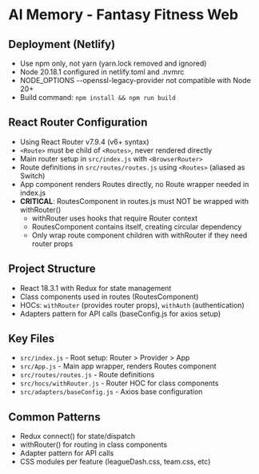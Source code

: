 # AI Memory - Fantasy Fitness Web

## Deployment (Netlify)

- Use npm only, not yarn (yarn.lock removed and ignored)
- Node 20.18.1 configured in netlify.toml and .nvmrc
- NODE_OPTIONS --openssl-legacy-provider not compatible with Node 20+
- Build command: `npm install && npm run build`

## React Router Configuration

- Using React Router v7.9.4 (v6+ syntax)
- `<Route>` must be child of `<Routes>`, never rendered directly
- Main router setup in `src/index.js` with `<BrowserRouter>`
- Route definitions in `src/routes/routes.js` using `<Routes>` (aliased as Switch)
- App component renders Routes directly, no Route wrapper needed in index.js
- **CRITICAL**: RoutesComponent in routes.js must NOT be wrapped with withRouter()
  - withRouter uses hooks that require Router context
  - RoutesComponent contains <Routes> itself, creating circular dependency
  - Only wrap route component children with withRouter if they need router props

## Project Structure

- React 18.3.1 with Redux for state management
- Class components used in routes (RoutesComponent)
- HOCs: `withRouter` (provides router props), `withAuth` (authentication)
- Adapters pattern for API calls (baseConfig.js for axios setup)

## Key Files

- `src/index.js` - Root setup: Router > Provider > App
- `src/App.js` - Main app wrapper, renders Routes component
- `src/routes/routes.js` - Route definitions
- `src/hocs/withRouter.js` - Router HOC for class components
- `src/adapters/baseConfig.js` - Axios base configuration

## Common Patterns

- Redux connect() for state/dispatch
- withRouter() for routing in class components
- Adapter pattern for API calls
- CSS modules per feature (leagueDash.css, team.css, etc)
